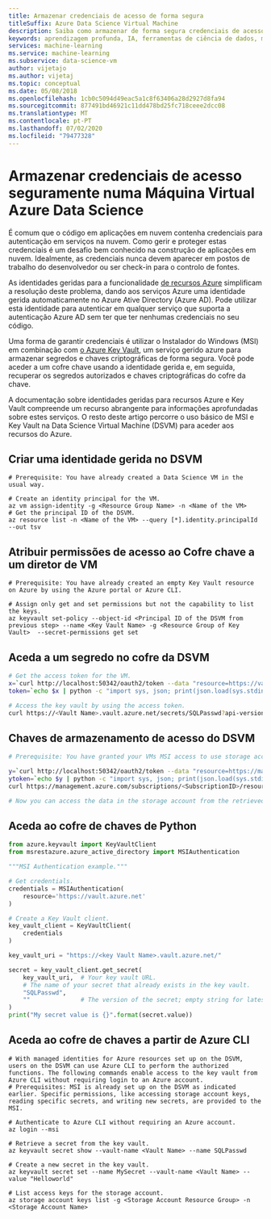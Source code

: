 ```yaml
---
title: Armazenar credenciais de acesso de forma segura
titleSuffix: Azure Data Science Virtual Machine
description: Saiba como armazenar de forma segura credenciais de acesso na Máquina Virtual de Ciência de Dados. Você vai aprender a usar identidades de serviço geridas e Azure Key Vault para armazenar credenciais de acesso.
keywords: aprendizagem profunda, IA, ferramentas de ciência de dados, máquina virtual de ciência de dados, análise geoespacial, processo de ciência de dados de equipa
services: machine-learning
ms.service: machine-learning
ms.subservice: data-science-vm
author: vijetajo
ms.author: vijetaj
ms.topic: conceptual
ms.date: 05/08/2018
ms.openlocfilehash: 1cb0c5094d49eac5a1c8f63406a28d2927d8fa94
ms.sourcegitcommit: 877491bd46921c11dd478bd25fc718ceee2dcc08
ms.translationtype: MT
ms.contentlocale: pt-PT
ms.lasthandoff: 07/02/2020
ms.locfileid: "79477328"
---
```

# <a name="store-access-credentials-securely-on-an-azure-data-science-virtual-machine"></a>Armazenar credenciais de acesso seguramente numa Máquina Virtual Azure Data Science

É comum que o código em aplicações em nuvem contenha credenciais para autenticação em serviços na nuvem. Como gerir e proteger estas credenciais é um desafio bem conhecido na construção de aplicações em nuvem. Idealmente, as credenciais nunca devem aparecer em postos de trabalho do desenvolvedor ou ser check-in para o controlo de fontes.

As identidades geridas para a funcionalidade [de recursos Azure](https://docs.microsoft.com/azure/active-directory/managed-service-identity/overview) simplificam a resolução deste problema, dando aos serviços Azure uma identidade gerida automaticamente no Azure Ative Directory (Azure AD). Pode utilizar esta identidade para autenticar em qualquer serviço que suporta a autenticação Azure AD sem ter que ter nenhumas credenciais no seu código.

Uma forma de garantir credenciais é utilizar o Instalador do Windows (MSI) em combinação com [o Azure Key Vault](https://docs.microsoft.com/azure/key-vault/), um serviço gerido azure para armazenar segredos e chaves criptográficas de forma segura. Você pode aceder a um cofre chave usando a identidade gerida e, em seguida, recuperar os segredos autorizados e chaves criptográficas do cofre da chave.

A documentação sobre identidades geridas para recursos Azure e Key Vault compreende um recurso abrangente para informações aprofundadas sobre estes serviços. O resto deste artigo percorre o uso básico de MSI e Key Vault na Data Science Virtual Machine (DSVM) para aceder aos recursos do Azure. 

## <a name="create-a-managed-identity-on-the-dsvm"></a>Criar uma identidade gerida no DSVM

```azurecli-interactive
# Prerequisite: You have already created a Data Science VM in the usual way.

# Create an identity principal for the VM.
az vm assign-identity -g <Resource Group Name> -n <Name of the VM>
# Get the principal ID of the DSVM.
az resource list -n <Name of the VM> --query [*].identity.principalId --out tsv
```

## <a name="assign-key-vault-access-permissions-to-a-vm-principal"></a>Atribuir permissões de acesso ao Cofre chave a um diretor de VM

```azurecli-interactive
# Prerequisite: You have already created an empty Key Vault resource on Azure by using the Azure portal or Azure CLI.

# Assign only get and set permissions but not the capability to list the keys.
az keyvault set-policy --object-id <Principal ID of the DSVM from previous step> --name <Key Vault Name> -g <Resource Group of Key Vault>  --secret-permissions get set
```

## <a name="access-a-secret-in-the-key-vault-from-the-dsvm"></a>Aceda a um segredo no cofre da DSVM

```bash
# Get the access token for the VM.
x=`curl http://localhost:50342/oauth2/token --data "resource=https://vault.azure.net" -H Metadata:true`
token=`echo $x | python -c "import sys, json; print(json.load(sys.stdin)['access_token'])"`

# Access the key vault by using the access token.
curl https://<Vault Name>.vault.azure.net/secrets/SQLPasswd?api-version=2016-10-01 -H "Authorization: Bearer $token"
```

## <a name="access-storage-keys-from-the-dsvm"></a>Chaves de armazenamento de acesso do DSVM

```bash
# Prerequisite: You have granted your VMs MSI access to use storage account access keys based on instructions at https://docs.microsoft.com/azure/active-directory/managed-service-identity/tutorial-linux-vm-access-storage. This article describes the process in more detail.

y=`curl http://localhost:50342/oauth2/token --data "resource=https://management.azure.com/" -H Metadata:true`
ytoken=`echo $y | python -c "import sys, json; print(json.load(sys.stdin)['access_token'])"`
curl https://management.azure.com/subscriptions/<SubscriptionID>/resourceGroups/<ResourceGroup of Storage account>/providers/Microsoft.Storage/storageAccounts/<Storage Account Name>/listKeys?api-version=2016-12-01 --request POST -d "" -H "Authorization: Bearer $ytoken"

# Now you can access the data in the storage account from the retrieved storage account keys.
```

## <a name="access-the-key-vault-from-python"></a>Aceda ao cofre de chaves de Python

```python
from azure.keyvault import KeyVaultClient
from msrestazure.azure_active_directory import MSIAuthentication

"""MSI Authentication example."""

# Get credentials.
credentials = MSIAuthentication(
    resource='https://vault.azure.net'
)

# Create a Key Vault client.
key_vault_client = KeyVaultClient(
    credentials
)

key_vault_uri = "https://<key Vault Name>.vault.azure.net/"

secret = key_vault_client.get_secret(
    key_vault_uri,  # Your key vault URL.
    # The name of your secret that already exists in the key vault.
    "SQLPasswd",
    ""              # The version of the secret; empty string for latest.
)
print("My secret value is {}".format(secret.value))
```

## <a name="access-the-key-vault-from-azure-cli"></a>Aceda ao cofre de chaves a partir de Azure CLI

```azurecli-interactive
# With managed identities for Azure resources set up on the DSVM, users on the DSVM can use Azure CLI to perform the authorized functions. The following commands enable access to the key vault from Azure CLI without requiring login to an Azure account.
# Prerequisites: MSI is already set up on the DSVM as indicated earlier. Specific permissions, like accessing storage account keys, reading specific secrets, and writing new secrets, are provided to the MSI.

# Authenticate to Azure CLI without requiring an Azure account. 
az login --msi

# Retrieve a secret from the key vault. 
az keyvault secret show --vault-name <Vault Name> --name SQLPasswd

# Create a new secret in the key vault.
az keyvault secret set --name MySecret --vault-name <Vault Name> --value "Helloworld"

# List access keys for the storage account.
az storage account keys list -g <Storage Account Resource Group> -n <Storage Account Name>
```
